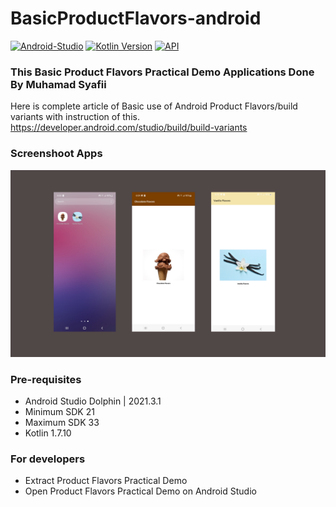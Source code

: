# BasicProductFlavors-android

[![Android-Studio](https://img.shields.io/badge/Android%20Studio%20Dolphin-2021.3.1-orange.svg?style=flat)](https://developer.android.com/studio/)
[![Kotlin Version](https://img.shields.io/badge/Kotlin-v1.7.10-blue.svg)](https://kotlinlang.org)
[![API](https://img.shields.io/badge/API-21%2B-brightgreen.svg?style=flat)](https://android-arsenal.com/api?level=21)

### This Basic Product Flavors Practical Demo Applications Done By Muhamad Syafii
Here is complete article of Basic use of Android Product Flavors/build variants with instruction of this.
https://developer.android.com/studio/build/build-variants

### Screenshoot Apps ###
<img src="https://github.com/muhamadsyafii/BasicProductFlavors-android/blob/main/sample/sample_apps_design.png" alt="Basic Product Flavors Android"/>

### Pre-requisites ###
* Android Studio Dolphin | 2021.3.1
* Minimum SDK 21
* Maximum SDK 33
* Kotlin 1.7.10

### For developers ###
* Extract Product Flavors Practical Demo
* Open Product Flavors Practical Demo on Android Studio
